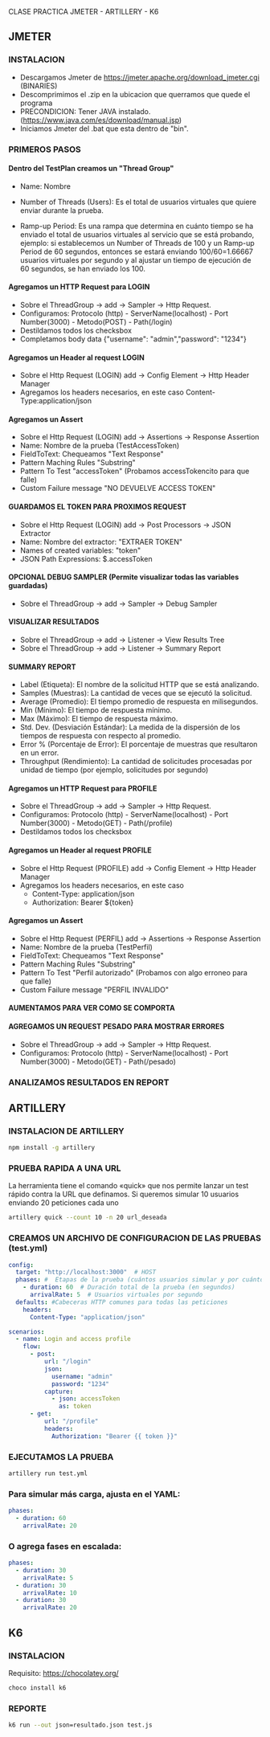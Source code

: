 CLASE PRACTICA JMETER - ARTILLERY - K6

## JMETER
### INSTALACION
- Descargamos Jmeter de https://jmeter.apache.org/download_jmeter.cgi (BINARIES)
- Descomprimimos el .zip en la ubicacion que querramos que quede el programa
- PRECONDICION: Tener JAVA instalado.(https://www.java.com/es/download/manual.jsp)
- Iniciamos Jmeter del .bat que esta dentro de "bin".

### PRIMEROS PASOS
#### Dentro del TestPlan creamos un "Thread Group"
- Name: Nombre

- Number of Threads (Users): Es el total de usuarios virtuales que quiere enviar durante la prueba.

- Ramp-up Period: Es una rampa que determina en cuánto tiempo se ha enviado el total de usuarios virtuales al servicio que se está probando, ejemplo: si establecemos un Number of Threads de 100 y un Ramp-up Period de 60 segundos, entonces se estará enviando 100/60=1.66667 usuarios virtuales por segundo y al ajustar un tiempo de ejecución de 60 segundos, se han enviado los 100.

#### Agregamos un HTTP Request para LOGIN
- Sobre el ThreadGroup -> add -> Sampler -> Http Request.
- Configuramos: Protocolo (http) - ServerName(localhost) - Port Number(3000) - Metodo(POST) - Path(/login)
- Destildamos todos los checksbox
- Completamos body data {"username": "admin","password": "1234"} 

#### Agregamos un Header al request LOGIN
- Sobre el Http Request (LOGIN) add -> Config Element -> Http Header Manager
- Agregamos los headers necesarios, en este caso Content-Type:application/json

#### Agregamos un Assert
- Sobre el Http Request (LOGIN) add -> Assertions -> Response Assertion
- Name: Nombre de la prueba (TestAccessToken)
- FieldToText: Chequeamos "Text Response"
- Pattern Maching Rules "Substring"
- Pattern To Test "accessToken" (Probamos accessTokencito para que falle)
- Custom Failure message "NO DEVUELVE ACCESS TOKEN"

#### GUARDAMOS EL TOKEN PARA PROXIMOS REQUEST
- Sobre el Http Request (LOGIN) add -> Post Processors -> JSON Extractor
- Name: Nombre del extractor: "EXTRAER TOKEN" 
- Names of created variables: "token"
- JSON Path Expressions: $.accessToken

#### OPCIONAL DEBUG SAMPLER (Permite visualizar todas las variables guardadas)
- Sobre el ThreadGroup -> add -> Sampler -> Debug Sampler 

#### VISUALIZAR RESULTADOS
- Sobre el ThreadGroup -> add -> Listener -> View Results Tree
- Sobre el ThreadGroup -> add -> Listener -> Summary Report

#### SUMMARY REPORT
- Label (Etiqueta): El nombre de la solicitud HTTP que se está analizando. 
- Samples (Muestras): La cantidad de veces que se ejecutó la solicitud. 
- Average (Promedio): El tiempo promedio de respuesta en milisegundos. 
- Min (Mínimo): El tiempo de respuesta mínimo. 
- Max (Máximo): El tiempo de respuesta máximo. 
- Std. Dev. (Desviación Estándar): La medida de la dispersión de los tiempos de respuesta con respecto al promedio. 
- Error % (Porcentaje de Error): El porcentaje de muestras que resultaron en un error. 
- Throughput (Rendimiento): La cantidad de solicitudes procesadas por unidad de tiempo (por ejemplo, solicitudes por segundo)


#### Agregamos un HTTP Request para PROFILE
- Sobre el ThreadGroup -> add -> Sampler -> Http Request.
- Configuramos: Protocolo (http) - ServerName(localhost) - Port Number(3000) - Metodo(GET) - Path(/profile)
- Destildamos todos los checksbox

#### Agregamos un Header al request PROFILE
- Sobre el Http Request (PROFILE) add -> Config Element -> Http Header Manager
- Agregamos los headers necesarios, en este caso 
	- Content-Type: application/json
	- Authorization: Bearer ${token}

#### Agregamos un Assert
- Sobre el Http Request (PERFIL) add -> Assertions -> Response Assertion
- Name: Nombre de la prueba (TestPerfil)
- FieldToText: Chequeamos "Text Response"
- Pattern Maching Rules "Substring"
- Pattern To Test "Perfil autorizado" (Probamos con algo erroneo para que falle)
- Custom Failure message "PERFIL INVALIDO"

#### AUMENTAMOS PARA VER COMO SE COMPORTA

#### AGREGAMOS UN REQUEST PESADO PARA MOSTRAR ERRORES
- Sobre el ThreadGroup -> add -> Sampler -> Http Request.
- Configuramos: Protocolo (http) - ServerName(localhost) - Port Number(3000) - Metodo(GET) - Path(/pesado)

### ANALIZAMOS RESULTADOS EN REPORT


## ARTILLERY

### INSTALACION DE ARTILLERY
```bash
npm install -g artillery
```

### PRUEBA RAPIDA A UNA URL 

La herramienta tiene el comando «quick» que nos permite lanzar un test rápido contra la URL que definamos.
Si queremos simular 10 usuarios enviando 20 peticiones cada uno
```bash
artillery quick --count 10 -n 20 url_deseada
```

### CREAMOS UN ARCHIVO DE CONFIGURACION DE LAS PRUEBAS (test.yml)

```yml
config:
  target: "http://localhost:3000"  # HOST
  phases: #  Etapas de la prueba (cuántos usuarios simular y por cuánto tiempo).
    - duration: 60  # Duración total de la prueba (en segundos)
      arrivalRate: 5  # Usuarios virtuales por segundo
  defaults: #Cabeceras HTTP comunes para todas las peticiones
    headers:
      Content-Type: "application/json"

scenarios:
  - name: Login and access profile
    flow:
      - post:
          url: "/login"
          json:
            username: "admin"
            password: "1234"
          capture:
            - json: accessToken
              as: token
      - get:
          url: "/profile"
          headers:
            Authorization: "Bearer {{ token }}"

```


### EJECUTAMOS LA PRUEBA

```bash
artillery run test.yml
```

### Para simular más carga, ajusta en el YAML:

```yml
phases:
  - duration: 60
    arrivalRate: 20 
```

### O agrega fases en escalada:

```yml
phases:
  - duration: 30
    arrivalRate: 5
  - duration: 30
    arrivalRate: 10
  - duration: 30
    arrivalRate: 20
```




## K6

### INSTALACION
Requisito: https://chocolatey.org/
```bash
choco install k6
```

### REPORTE
```bash
k6 run --out json=resultado.json test.js
```